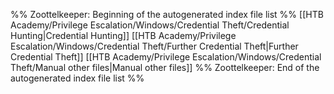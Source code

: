 %% Zoottelkeeper: Beginning of the autogenerated index file list  %%
 [[HTB Academy/Privilege Escalation/Windows/Credential Theft/Credential Hunting|Credential Hunting]]
 [[HTB Academy/Privilege Escalation/Windows/Credential Theft/Further Credential Theft|Further Credential Theft]]
 [[HTB Academy/Privilege Escalation/Windows/Credential Theft/Manual other files|Manual other files]]
%% Zoottelkeeper: End of the autogenerated index file list  %%
